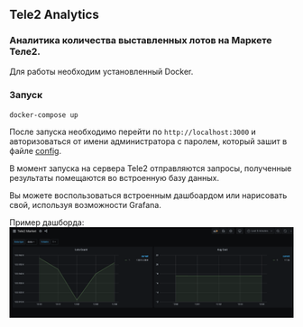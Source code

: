 ## Tele2 Analytics

### Аналитика количества выставленных лотов на Маркете Теле2.

Для работы необходим установленный Docker.

### Запуск

`docker-compose up`

После запуска необходимо перейти по `http://localhost:3000`
и авторизоваться от имени администратора с паролем, который зашит в 
файле [config](infra/grafana/config.monitoring).

В момент запуска на сервера Tele2 отправляются запросы, полученные результаты помещаются во встроенную базу данных.

Вы можете воспользоваться встроенным дашбоардом или нарисовать свой, используя возможности Grafana.

Пример дашборда:
![Tele2 Trade](img/pic01.png)


